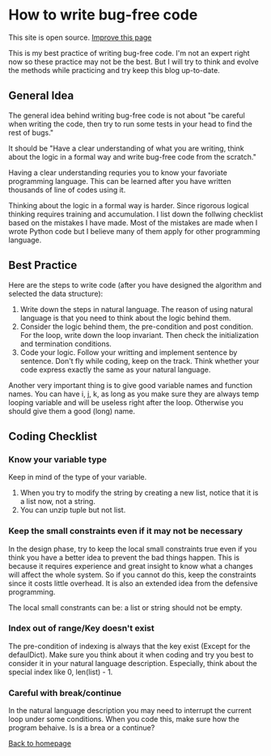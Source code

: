 # How to write bug-free code

<p>This site is open source. <a href="{% github_edit_link %}">Improve this page</a></p>

This is my best practice of writing bug-free code.
I'm not an expert right now so these practice may not be the best.
But I will try to think and evolve the methods while practicing and try keep this blog up-to-date.

## General Idea

The general idea behind writing bug-free code is not about
"be careful when writing the code,
then try to run some tests in your head to find the rest of bugs."

It should be
"Have a clear understanding of what you are writing,
think about the logic in a formal way and write bug-free code from the scratch."

Having a clear understanding requries you to know your favoriate programming language.
This can be learned after you have written thousands of line of codes using it.

Thinking about the logic in a formal way is harder.
Since rigorous logical thinking requires training and accumulation.
I list down the follwing checklist based on the mistakes I have made.
Most of the mistakes are made when I wrote Python code but I believe many of them apply for other programming language.

## Best Practice

Here are the steps to write code (after you have designed the algorithm and selected the data structure):

1. Write down the steps in natural language.
The reason of using natural language is that you need to think about the logic behind them.
1. Consider the logic behind them, the pre-condition and post condition.
For the loop, write down the loop invariant.
Then check the initialization and termination conditions.
1. Code your logic.
Follow your writting and implement sentence by sentence.
Don't fly while coding, keep on the track.
Think whether your code express exactly the same as your natural language.

Another very important thing is to give good variable names and function names.
You can have i, j, k, as long as you make sure they are always temp looping variable and will be useless right after the loop.
Otherwise you should give them a good (long) name.

## Coding Checklist

### Know your variable type
Keep in mind of the type of your variable.
1. When you try to modify the string by creating a new list,
notice that it is a list now, not a string.
2. You can unzip tuple but not list.

### Keep the small constraints even if it may not be necessary
In the design phase,
try to keep the local small constraints true even if you think you have a better idea to prevent the bad things happen.
This is because it requires experience and great insight to know what a changes will affect the whole system.
So if you cannot do this,
keep the constraints since it costs little overhead.
It is also an extended idea from the defensive programming.

The local small constrants can be:
a list or string should not be empty.

### Index out of range/Key doesn't exist
The pre-condition of indexing is always that the key exist (Except for the defaulDict).
Make sure you think about it when coding and try you best to consider it in your natural language description.
Especially, think about the special index like 0, len(list) - 1.

### Careful with break/continue
In the natural language description you may need to interrupt the current loop under some conditions.
When you code this,
make sure how the program behaive.
Is is a brea or a continue?

[Back to homepage](index.md)
